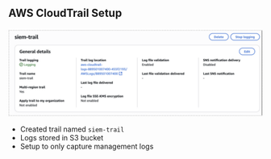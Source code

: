 ## AWS CloudTrail Setup
![CloudTrail Setup Screenshot](../documentation/cloudtrail-setup.png)

- Created trail named `siem-trail`
- Logs stored in S3 bucket
- Setup to only capture management logs


